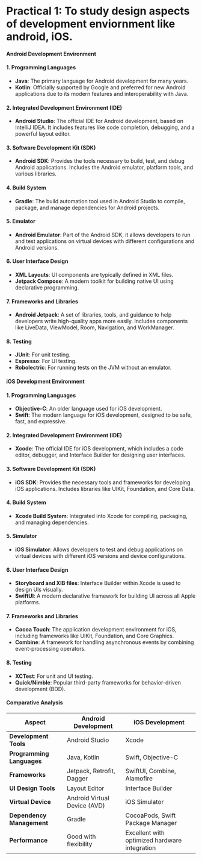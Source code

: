 # Practical 1: To study design aspects of development enviornment like android, iOS.

#### Android Development Environment

#### 1. Programming Languages
- **Java**: The primary language for Android development for many years.
- **Kotlin**: Officially supported by Google and preferred for new Android applications due to its modern features and interoperability with Java.

#### 2. Integrated Development Environment (IDE)
- **Android Studio**: The official IDE for Android development, based on IntelliJ IDEA. It includes features like code completion, debugging, and a powerful layout editor.

#### 3. Software Development Kit (SDK)
- **Android SDK**: Provides the tools necessary to build, test, and debug Android applications. Includes the Android emulator, platform tools, and various libraries.

#### 4. Build System
- **Gradle**: The build automation tool used in Android Studio to compile, package, and manage dependencies for Android projects.

#### 5. Emulator
- **Android Emulator**: Part of the Android SDK, it allows developers to run and test applications on virtual devices with different configurations and Android versions.

#### 6. User Interface Design
- **XML Layouts**: UI components are typically defined in XML files.
- **Jetpack Compose**: A modern toolkit for building native UI using declarative programming.

#### 7. Frameworks and Libraries
- **Android Jetpack**: A set of libraries, tools, and guidance to help developers write high-quality apps more easily. Includes components like LiveData, ViewModel, Room, Navigation, and WorkManager.

#### 8. Testing
- **JUnit**: For unit testing.
- **Espresso**: For UI testing.
- **Robolectric**: For running tests on the JVM without an emulator.

#### iOS Development Environment

#### 1. Programming Languages
- **Objective-C**: An older language used for iOS development.
- **Swift**: The modern language for iOS development, designed to be safe, fast, and expressive.

#### 2. Integrated Development Environment (IDE)
- **Xcode**: The official IDE for iOS development, which includes a code editor, debugger, and Interface Builder for designing user interfaces.

#### 3. Software Development Kit (SDK)
- **iOS SDK**: Provides the necessary tools and frameworks for developing iOS applications. Includes libraries like UIKit, Foundation, and Core Data.

#### 4. Build System
- **Xcode Build System**: Integrated into Xcode for compiling, packaging, and managing dependencies.

#### 5. Simulator
- **iOS Simulator**: Allows developers to test and debug applications on virtual devices with different iOS versions and device configurations.

#### 6. User Interface Design
- **Storyboard and XIB files**: Interface Builder within Xcode is used to design UIs visually.
- **SwiftUI**: A modern declarative framework for building UI across all Apple platforms.

#### 7. Frameworks and Libraries
- **Cocoa Touch**: The application development environment for iOS, including frameworks like UIKit, Foundation, and Core Graphics.
- **Combine**: A framework for handling asynchronous events by combining event-processing operators.

#### 8. Testing
- **XCTest**: For unit and UI testing.
- **Quick/Nimble**: Popular third-party frameworks for behavior-driven development (BDD).

#### Comparative Analysis

| Aspect                  | Android Development                               | iOS Development                                    |
|-------------------------|---------------------------------------------------|---------------------------------------------------|
| **Development Tools**   | Android Studio                                    | Xcode                                             |
| **Programming Languages** | Java, Kotlin                                   | Swift, Objective-C                                |
| **Frameworks**          | Jetpack, Retrofit, Dagger                         | SwiftUI, Combine, Alamofire                       |
| **UI Design Tools**     | Layout Editor                                     | Interface Builder                                 |
| **Virtual Device**      | Android Virtual Device (AVD)                      | iOS Simulator                                     |
| **Dependency Management** | Gradle                                         | CocoaPods, Swift Package Manager                  |
| **Performance**         | Good with flexibility                             | Excellent with optimized hardware integration     |

